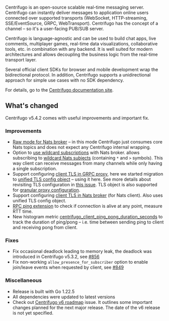 Centrifugo is an open-source scalable real-time messaging server. Centrifugo can instantly deliver messages to application online users connected over supported transports (WebSocket, HTTP-streaming, SSE/EventSource, GRPC, WebTransport). Centrifugo has the concept of a channel – so it's a user-facing PUB/SUB server.

Centrifugo is language-agnostic and can be used to build chat apps, live comments, multiplayer games, real-time data visualizations, collaborative tools, etc. in combination with any backend. It is well suited for modern architectures and allows decoupling the business logic from the real-time transport layer.

Several official client SDKs for browser and mobile development wrap the bidirectional protocol. In addition, Centrifugo supports a unidirectional approach for simple use cases with no SDK dependency.

For details, go to the [Centrifugo documentation site](https://centrifugal.dev).

## What's changed

Centrifugo v5.4.2 comes with useful improvements and important fix.

### Improvements

* [Raw mode for Nats broker](https://centrifugal.dev/docs/server/engines#nats-raw-mode) – in this mode Centrifugo just consumes core Nats topics and does not expect any Centrifugo internal wrapping.
* Option to [use wildcard subscriptions](https://centrifugal.dev/docs/server/engines#nats_allow_wildcards) with Nats broker. allows subscribing to [wildcard Nats subjects](https://docs.nats.io/nats-concepts/subjects#wildcards) (containing `*` and `>` symbols). This way client can receive messages from many channels while only having a single subscription.
* Support configuring [client TLS in GRPC proxy](https://centrifugal.dev/docs/server/proxy#proxy_grpc_tls), here we started migration to [unified TLS config object](https://centrifugal.dev/docs/server/tls#unified-tls-config-object) – using it here. See more details about revisiting TLS configuration in [this issue](https://github.com/centrifugal/centrifugo/issues/831). TLS object is also supported for [granular proxy configuration](https://centrifugal.dev/docs/server/proxy#defining-a-list-of-proxies).
* Support configuring [client TLS in Nats broker](https://centrifugal.dev/docs/server/engines#nats_tls) (for Nats client). Also uses unified TLS config object.
* [RPC ping extension](https://centrifugal.dev/docs/server/configuration#enable-rpc-ping-extension) to check if connection is alive at any point, measure RTT time.
* New histogram metric [centrifugo_client_ping_pong_duration_seconds](https://centrifugal.dev/docs/server/observability#centrifugo_client_ping_pong_duration_seconds) to track the duration of ping/pong – i.e. time between sending ping to client and receiving pong from client.

### Fixes

* Fix occasional deadlock leading to memory leak, the deadlock was introduced in Centrifugo v5.3.2, see [#856](https://github.com/centrifugal/centrifugo/issues/856)
* Fix non-working `allow_presence_for_subscriber` option to enable join/leave events when requested by client, see [#849](https://github.com/centrifugal/centrifugo/issues/849)

### Miscellaneous

* Release is built with Go 1.22.5
* All dependencies were updated to latest versions
* Check out [Centrifugo v6 roadmap](https://github.com/centrifugal/centrifugo/issues/856) issue. It outlines some important changes planned for the next major release. The date of the v6 release is not yet specified. 
